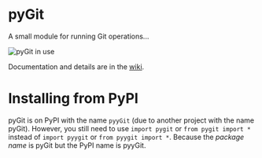 # pyGit
A small module for running Git operations...

![pyGit in use](https://thetechrobo.github.io/resources-online/OK%20BOOMERv3.gif)

Documentation and details are in the [wiki](https://github.com/thetechrobo/pygit/wiki).

# Installing from PyPI
pyGit is on PyPI with the name `pyyGit` (due to another project with the name pyGit). However, you still need to use `import pygit` or `from pygit import *` instead of `import pyygit` or `from pyygit import *`. Because the *package name* is pyGit but the PyPI name is pyyGit.
